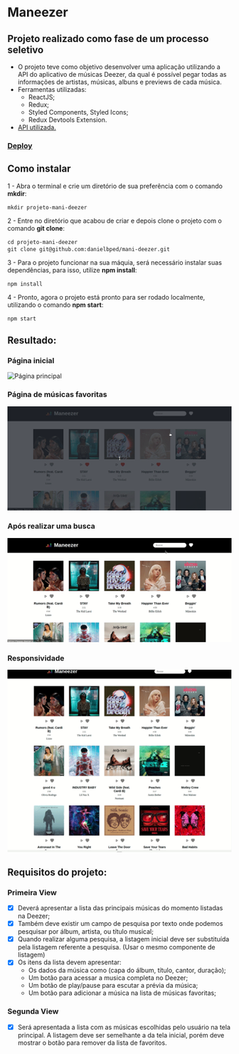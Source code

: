 # Maneezer

## Projeto realizado como fase de um processo seletivo
  - O projeto teve como objetivo desenvolver uma aplicação utilizando a API do aplicativo de músicas Deezer, da qual é possível pegar todas as informações de artistas, músicas, albuns e previews de cada música.
  - Ferramentas utilizadas:
    - ReactJS;
    - Redux;
    - Styled Components, Styled Icons;
    - Redux Devtools Extension.
  - [API utilizada.](https://rapidapi.com/deezerdevs/api/deezer-1)

### [Deploy](https://danielbped.github.io/mani-deezer/)

## Como instalar
  1 - Abra o terminal e crie um diretório de sua preferência com o comando **mkdir**:
  
    mkdir projeto-mani-deezer
    
  2 - Entre no diretório que acabou de criar e depois clone o projeto com o comando **git clone**:
  
    cd projeto-mani-deezer
    git clone git@github.com:danielbped/mani-deezer.git
    
  3 - Para o projeto funcionar na sua máquia, será necessário instalar suas dependências, para isso, utilize **npm install**:
  
    npm install
    
  4 - Pronto, agora o projeto está pronto para ser rodado localmente, utilizando o comando **npm start**:
  
    npm start
  
 ## Resultado:
 
 ### Página inicial
 ![Página principal](/gifs/mainPage.gif)
 ### Página de músicas favoritas
 ![Página de músicas favoritas](/gifs/favPage.gif)
 ### Após realizar uma busca
 ![Realizando uma busca](/gifs/searchPage.gif)
 ### Responsividade
 ![Responsividade do app](/gifs/response.gif)
 
 ## Requisitos do projeto: 
  ### Primeira View
  - [x] Deverá apresentar a lista das principais músicas do momento listadas na Deezer;
  - [x] Também deve existir um campo de pesquisa por texto onde podemos pesquisar por álbum, artista, ou título musical;
  - [x] Quando realizar alguma pesquisa, a listagem inicial deve ser substituída pela listagem referente a pesquisa. (Usar o mesmo componente de listagem)
  - [x] Os itens da lista devem apresentar:
    - Os dados da música como (capa do álbum, título, cantor, duração);
    - Um botão para acessar a musica completa no Deezer;
    - Um botão de play/pause para escutar a prévia da música;
    - Um botão para adicionar a música na lista de músicas favoritas;
  ### Segunda View
  - [x] Será apresentada a lista com as músicas escolhidas pelo usuário na tela principal. A listagem deve ser semelhante a da tela inicial, porém deve mostrar o botão para remover da lista de favoritos.
